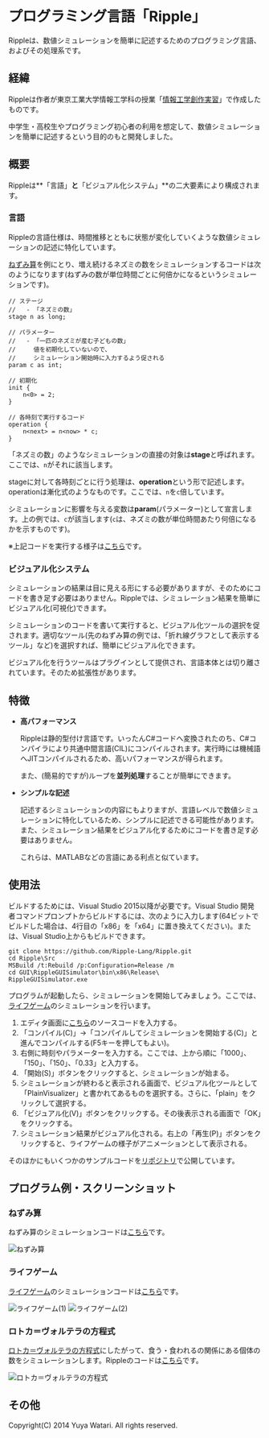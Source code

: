プログラミング言語「Ripple」
======

Rippleは、数値シミュレーションを簡単に記述するためのプログラミング言語、およびその処理系です。

## 経緯

Rippleは作者が東京工業大学情報工学科の授業「[情報工学創作実習](http://www.ocw.titech.ac.jp/index.php?module=General&action=T0300&GakubuCD=101&GakkaCD=53&KougiCD=7230&lang=JA)」で作成したものです。

中学生・高校生やプログラミング初心者の利用を想定して、数値シミュレーションを簡単に記述するという目的のもと開発しました。

## 概要

Rippleは**「言語」**と**「ビジュアル化システム」**の二大要素により構成されます。

### 言語

Rippleの言語仕様は、時間推移とともに状態が変化していくような数値シミュレーションの記述に特化しています。

[ねずみ算](http://ja.wikipedia.org/wiki/%E3%81%AD%E3%81%9A%E3%81%BF%E7%AE%97)を例にとり、増え続けるネズミの数をシミュレーションするコードは次のようになります(ねずみの数が単位時間ごとに何倍かになるというシミュレーションです)。

```
// ステージ
//   - 「ネズミの数」
stage n as long;

// パラメーター
//   - 「一匹のネズミが産む子どもの数」
//     値を初期化していないので、
//     シミュレーション開始時に入力するよう促される
param c as int;

// 初期化
init {
    n<0> = 2;
}

// 各時刻で実行するコード
operation {
    n<next> = n<now> * c;
}
```

「ネズミの数」のようなシミュレーションの直接の対象は**stage**と呼ばれます。ここでは、``n``がそれに該当します。

stageに対して各時刻ごとに行う処理は、**operation**という形で記述します。operationは漸化式のようなものです。ここでは、``n``を``c``倍しています。

シミュレーションに影響を与える変数は**param**(パラメーター)として宣言します。上の例では、``c``が該当します(``c``は、ネズミの数が単位時間あたり何倍になるかを示すものです)。

※上記コードを実行する様子は[こちら](https://github.com/Ripple-Lang/Ripple#%E3%81%AD%E3%81%9A%E3%81%BF%E7%AE%97)です。

### ビジュアル化システム

シミュレーションの結果は目に見える形にする必要がありますが、そのためにコードを書き足す必要はありません。Rippleでは、シミュレーション結果を簡単にビジュアル化(可視化)できます。

シミュレーションのコードを書いて実行すると、ビジュアル化ツールの選択を促されます。適切なツール(先のねずみ算の例では、「折れ線グラフとして表示するツール」など)を選択すれば、簡単にビジュアル化できます。

ビジュアル化を行うツールはプラグインとして提供され、言語本体とは切り離されています。そのため拡張性があります。

## 特徴

* **高パフォーマンス**

  Rippleは静的型付け言語です。いったんC#コードへ変換されたのち、C#コンパイラにより共通中間言語(CIL)にコンパイルされます。実行時には機械語へJITコンパイルされるため、高いパフォーマンスが得られます。

  また、(簡易的ですが)ループを**並列処理**することが簡単にできます。

* **シンプルな記述**

  記述するシミュレーションの内容にもよりますが、言語レベルで数値シミュレーションに特化しているため、シンプルに記述できる可能性があります。また、シミュレーション結果をビジュアル化するためにコードを書き足す必要はありません。
  
  これらは、MATLABなどの言語にある利点と似ています。

## 使用法

ビルドするためには、Visual Studio 2015以降が必要です。Visual Studio 開発者コマンドプロンプトからビルドするには、次のように入力します(64ビットでビルドした場合は、4行目の「x86」を「x64」に置き換えてください)。または、Visual Studio上からもビルドできます。

```
git clone https://github.com/Ripple-Lang/Ripple.git
cd Ripple\Src
MSBuild /t:Rebuild /p:Configuration=Release /m
cd GUI\RippleGUISimulator\bin\x86\Release\
RippleGUISimulator.exe
```

プログラムが起動したら、シミュレーションを開始してみましょう。ここでは、[ライフゲーム](http://ja.wikipedia.org/wiki/%E3%83%A9%E3%82%A4%E3%83%95%E3%82%B2%E3%83%BC%E3%83%A0)のシミュレーションを行います。

1. エディタ画面に[こちら][Code_LifeGame_Txt]のソースコードを入力する。
2. 「コンパイル(C)」→「コンパイルしてシミュレーションを開始する(C)」と進んでコンパイルする(F5キーを押してもよい)。
3. 右側に時刻やパラメーターを入力する。ここでは、上から順に「1000」、「150」、「150」、「0.33」と入力する。
4. 「開始(S)」ボタンをクリックすると、シミュレーションが始まる。
5. シミュレーションが終わると表示される画面で、ビジュアル化ツールとして「PlainVisualizer」と書かれてあるものを選択する。さらに、「plain」をクリックして選択する。
6. 「ビジュアル化(V)」ボタンをクリックする。その後表示される画面で「OK」をクリックする。
7. シミュレーション結果がビジュアル化される。右上の「再生(P)」ボタンをクリックすると、ライフゲームの様子がアニメーションとして表示される。

そのほかにもいくつかのサンプルコードを[リポジトリ][SampleRepos]で公開しています。

## プログラム例・スクリーンショット

### ねずみ算

ねずみ算のシミュレーションコードは[こちら][Code_Mouse]です。

![ねずみ算](https://raw.githubusercontent.com/wiki/Ripple-Lang/Ripple/ScreenShots/Mouse_1.PNG)

### ライフゲーム

[ライフゲーム](http://ja.wikipedia.org/wiki/%E3%83%A9%E3%82%A4%E3%83%95%E3%82%B2%E3%83%BC%E3%83%A0)のシミュレーションコードは[こちら][Code_LifeGame]です。

![ライフゲーム(1)](https://raw.githubusercontent.com/wiki/Ripple-Lang/Ripple/ScreenShots/LifeGame_1.PNG)
![ライフゲーム(2)](https://raw.githubusercontent.com/wiki/Ripple-Lang/Ripple/ScreenShots/LifeGame_2.PNG)

### ロトカ＝ヴォルテラの方程式

[ロトカ＝ヴォルテラの方程式](http://ja.wikipedia.org/wiki/%E3%83%AD%E3%83%88%E3%82%AB%EF%BC%9D%E3%83%B4%E3%82%A9%E3%83%AB%E3%83%86%E3%83%A9%E3%81%AE%E6%96%B9%E7%A8%8B%E5%BC%8F)にしたがって、食う・食われるの関係にある個体の数をシミュレーションします。Rippleのコードは[こちら][Code_LotkaVolterra]です。

![ロトカ＝ヴォルテラの方程式](https://raw.githubusercontent.com/wiki/Ripple-Lang/Ripple/ScreenShots/LotkaVolterra_1.PNG)

## その他

Copyright(C) 2014 Yuya Watari. All rights reserved.

[Code_Mouse]: https://github.com/Ripple-Lang/SampleCodes/blob/master/Codes/%E3%81%AD%E3%81%9A%E3%81%BF%E7%AE%97.txt "ねずみ算のコード"
[Code_LifeGame]: https://github.com/Ripple-Lang/SampleCodes/blob/master/Codes/%E3%83%A9%E3%82%A4%E3%83%95%E3%82%B2%E3%83%BC%E3%83%A0.txt "ライフゲームのコード"
[Code_LifeGame_Txt]: https://raw.githubusercontent.com/Ripple-Lang/SampleCodes/master/Codes/%E3%83%A9%E3%82%A4%E3%83%95%E3%82%B2%E3%83%BC%E3%83%A0.txt "ライフゲームのコード"
[Code_LotkaVolterra]: https://github.com/Ripple-Lang/SampleCodes/blob/master/Codes/%E3%83%AD%E3%83%88%E3%82%AB%EF%BC%9D%E3%83%B4%E3%82%A9%E3%83%AB%E3%83%86%E3%83%A9%E3%81%AE%E6%96%B9%E7%A8%8B%E5%BC%8F.txt "ロトカ＝ヴォルテラの方程式のコード"
[SampleRepos]: https://github.com/Ripple-Lang/SampleCodes "サンプルコードのリポジトリ"
